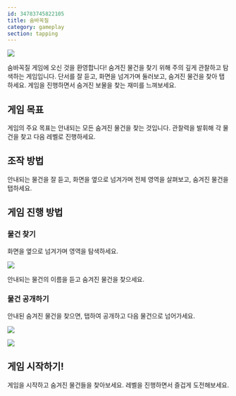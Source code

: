 ```yaml
---
id: 34783745822105
title: 숨바꼭질 
category: gameplay
section: tapping
---
```

![](https://help.studycat.com/hc/article_attachments/34930712507545)

숨바꼭질 게임에 오신 것을 환영합니다! 숨겨진 물건을 찾기 위해 주의 깊게 관찰하고 탐색하는 게임입니다. 단서를 잘 듣고, 화면을 넘겨가며 둘러보고, 숨겨진 물건을 찾아 탭하세요. 게임을 진행하면서 숨겨진 보물을 찾는 재미를 느껴보세요.

## 게임 목표

게임의 주요 목표는 안내되는 모든 숨겨진 물건을 찾는 것입니다. 관찰력을 발휘해 각 물건을 찾고 다음 레벨로 진행하세요.

## 조작 방법

안내되는 물건을 잘 듣고, 화면을 옆으로 넘겨가며 전체 영역을 살펴보고, 숨겨진 물건을 탭하세요.

## 게임 진행 방법

### 물건 찾기

화면을 옆으로 넘겨가며 영역을 탐색하세요.

![](https://help.studycat.com/hc/article_attachments/34930712511513)

안내되는 물건의 이름을 듣고 숨겨진 물건을 찾으세요.

### 물건 공개하기 

안내된 숨겨진 물건을 찾으면, 탭하여 공개하고 다음 물건으로 넘어가세요.

![](https://help.studycat.com/hc/article_attachments/34783745782809)

![](https://help.studycat.com/hc/article_attachments/34783721841177)

## 게임 시작하기!

게임을 시작하고 숨겨진 물건들을 찾아보세요. 레벨을 진행하면서 즐겁게 도전해보세요.